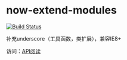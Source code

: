 # now-extend-modules

[![Build Status](https://travis-ci.org/sapling-team/now-extend-modules.svg?branch=master)](https://travis-ci.org/sapling-team/now-extend-modules)

补充underscore（工具函数，类扩展），兼容IE8+

访问：[API阅读](https://github.com/sapling-team/now-extend-modules/blob/master/doc/api.md)
